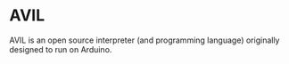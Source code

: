 # AVIL
AVIL is an open source interpreter (and programming language) originally designed to run on Arduino.
